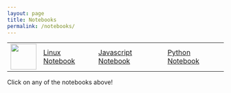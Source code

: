 ```yaml
---
layout: page
title: Notebooks
permalink: /notebooks/
---
```


<table>
    <tr>
        <td><img src="/Bailey-GitHub-Playground//images/chem.png" height="60" title="" alt=""></td>
        <td><a href="{site.baseurl}sprint1/linux_notebook.ipynb">Linux Notebook</a></td>
        <td><a href="/Bailey-GitHub-Playground/sprint1/javascript_notebook">Javascript Notebook</a></td>
        <td><a href="/Bailey-GitHub-Playground/elements/metaloids">Python Notebook</a></td>
    </tr>
</table>


Click on any of the notebooks above!